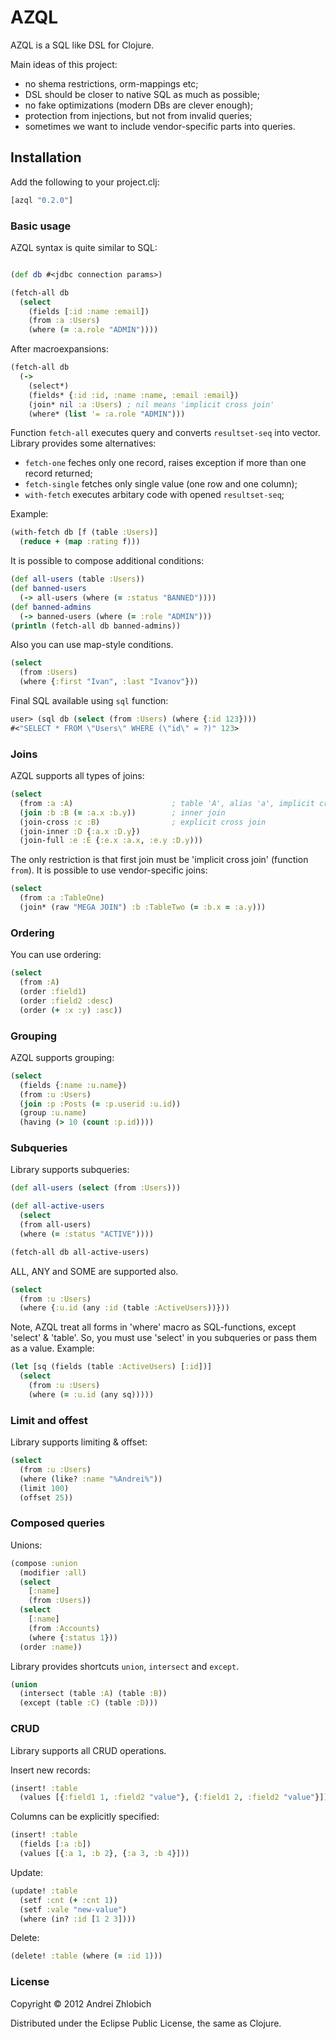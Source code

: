 # AZQL

AZQL is a SQL like DSL for Clojure.

Main ideas of this project:

- no shema restrictions, orm-mappings etc;
- DSL should be closer to native SQL as much as possible;
- no fake optimizations (modern DBs are clever enough);
- protection from injections, but not from invalid queries;
- sometimes we want to include vendor-specific parts into queries.


## Installation

Add the following to your project.clj:

```clj    
[azql "0.2.0"]
```


### Basic usage

AZQL syntax is quite similar to SQL:

```clj

(def db #<jdbc connection params>)

(fetch-all db
  (select
    (fields [:id :name :email])
    (from :a :Users)
    (where (= :a.role "ADMIN"))))
```

After macroexpansions:

```clj
(fetch-all db
  (->
    (select*)
    (fields* {:id :id, :name :name, :email :email})
    (join* nil :a :Users) ; nil means 'implicit cross join'
    (where* (list '= :a.role "ADMIN")))

```

Function `fetch-all` executes query and converts `resultset-seq` into vector.
Library provides some alternatives:

- `fetch-one` feches only one record, raises exception if more than one record returned;
- `fetch-single` fetches only single value (one row and one column);
- `with-fetch` executes arbitary code with opened `resultset-seq`;

Example:

```clj
(with-fetch db [f (table :Users)]
  (reduce + (map :rating f)))
```

It is possible to compose additional conditions:

```clj
(def all-users (table :Users))
(def banned-users
  (-> all-users (where (= :status "BANNED"))))
(def banned-admins
  (-> banned-users (where (= :role "ADMIN")))
(println (fetch-all db banned-admins))
```

Also you can use map-style conditions.

```clj
(select
  (from :Users)
  (where {:first "Ivan", :last "Ivanov"}))
```

Final SQL available using `sql` function:

```clj
user> (sql db (select (from :Users) (where {:id 123})))
#<"SELECT * FROM \"Users\" WHERE (\"id\" = ?)" 123>
```

### Joins

AZQL supports all types of joins:

```clj
(select
  (from :a :A)                      ; table 'A', alias 'a', implicit cross join
  (join :b :B (= :a.x :b.y))        ; inner join
  (join-cross :c :B)                ; explicit cross join
  (join-inner :D {:a.x :D.y})
  (join-full :e :E {:e.x :a.x, :e.y :D.y)))
```

The only restriction is that first join must be 'implicit cross join' (function `from`).
It is possible to use vendor-specific joins:

```clj
(select
  (from :a :TableOne)
  (join* (raw "MEGA JOIN") :b :TableTwo (= :b.x = :a.y)))
```

### Ordering

You can use ordering:

```clj
(select
  (from :A)
  (order :field1)
  (order :field2 :desc)
  (order (+ :x :y) :asc))
```

### Grouping

AZQL supports grouping:

```clj
(select
  (fields {:name :u.name})
  (from :u :Users)
  (join :p :Posts (= :p.userid :u.id))
  (group :u.name)
  (having (> 10 (count :p.id))))
```

### Subqueries

Library supports subqueries:

```clj
(def all-users (select (from :Users)))

(def all-active-users
  (select
  (from all-users)
  (where (= :status "ACTIVE"))))

(fetch-all db all-active-users)
```

ALL, ANY and SOME are supported also.

```clj
(select
  (from :u :Users)
  (where {:u.id (any :id (table :ActiveUsers))}))
```

Note, AZQL treat all forms in 'where' macro as SQL-functions, except 'select' & 'table'.  So, you must use 'select' in you subqueries or pass them as a value. Example:

```clj
(let [sq (fields (table :ActiveUsers) [:id])]
  (select
    (from :u :Users)
    (where (= :u.id (any sq)))))
```

### Limit and offest

Library supports limiting & offset:

```clj
(select
  (from :u :Users)
  (where (like? :name "%Andrei%"))
  (limit 100)
  (offset 25))
```

### Composed queries

Unions:

```clj
(compose :union
  (modifier :all)
  (select
    [:name]
    (from :Users))
  (select
    [:name]
    (from :Accounts)
    (where {:status 1}))
  (order :name))
```

Library provides shortcuts `union`, `intersect` and `except`.

```clj
(union
  (intersect (table :A) (table :B))
  (except (table :C) (table :D)))
```

### CRUD

Library supports all CRUD operations.

Insert new records:

```clj
(insert! :table
  (values [{:field1 1, :field2 "value"}, {:field1 2, :field2 "value"}]))
```

Columns can be explicitly specified:

```clj
(insert! :table
  (fields [:a :b])
  (values [{:a 1, :b 2}, {:a 3, :b 4}]))
```

Update:

```clj
(update! :table
  (setf :cnt (+ :cnt 1))
  (setf :vale "new-value")
  (where (in? :id [1 2 3])))
```

Delete:

```clj
(delete! :table (where (= :id 1)))
```

### License

Copyright © 2012 Andrei Zhlobich

Distributed under the Eclipse Public License, the same as Clojure.
